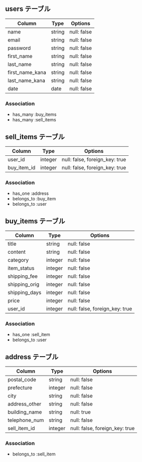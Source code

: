 ## users テーブル

| Column          | Type    | Options                        |
| --------------  | ------- | ------------------------------ |
| name            | string  | null: false                    |
| email           | string  | null: false                    |
| password        | string  | null: false                    |
| first_name      | string  | null: false                    |
| last_name       | string  | null: false                    |
| first_name_kana | string  | null: false                    |
| last_name_kana  | string  | null: false                    |
| date            | date    | null: false                    |

### Association


- has_many :buy_items
- has_many :sell_items



## sell_items テーブル

| Column            | Type    | Options                       |
| ----------------- | ------- | ----------------------------- |
| user_id           | integer | null: false, foreign_key: true| 
| buy_item_id       | integer | null: false, foreign_key: true|

### Association

- has_one    :address
- belongs_to :buy_item
- belongs_to :user



## buy_items テーブル

| Column        | Type       | Options                        |
| ------------  | ---------- | ------------------------------ |
| title         | string     | null: false                    |
| content       | string     | null: false                    |
| category      | integer    | null: false                    |
| item_status   | integer    | null: false                    |
| shipping_fee  | integer    | null: false                    |
| shipping_orig | integer    | null: false                    |
| shipping_days | integer    | null: false                    |
| price         | integer    | null: false                    |
| user_id       | integer    | null: false, foreign_key: true |


### Association

- has_one    :sell_item
- belongs_to :user



## address テーブル

| Column        | Type       | Options                        |
| ------------  | ---------- | ------------------------------ |
| postal_code   | string     | null: false                    |
| prefecture    | integer    | null: false                    |
| city          | string     | null: false                    |
| address_other | string     | null: false                    |
| building_name | string     | null: true                     |
| telephone_num | string     | null: false                    |
| sell_item_id  | integer    | null: false, foreign_key: true |

### Association

- belongs_to :sell_item